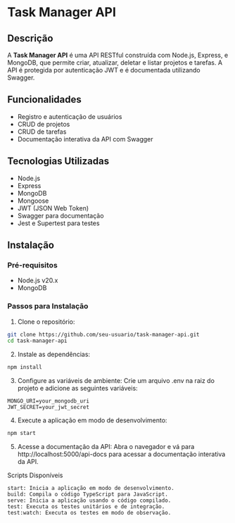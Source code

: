 # Task Manager API

## Descrição

A **Task Manager API** é uma API RESTful construída com Node.js, Express, e MongoDB, que permite criar, atualizar, deletar e listar projetos e tarefas. A API é protegida por autenticação JWT e é documentada utilizando Swagger.

## Funcionalidades

- Registro e autenticação de usuários
- CRUD de projetos
- CRUD de tarefas
- Documentação interativa da API com Swagger

## Tecnologias Utilizadas

- Node.js
- Express
- MongoDB
- Mongoose
- JWT (JSON Web Token)
- Swagger para documentação
- Jest e Supertest para testes

## Instalação

### Pré-requisitos

- Node.js v20.x
- MongoDB

### Passos para Instalação

1. Clone o repositório:

```bash
git clone https://github.com/seu-usuario/task-manager-api.git
cd task-manager-api
```

2. Instale as dependências:

```bash
npm install
```

3. Configure as variáveis de ambiente:
   Crie um arquivo .env na raiz do projeto e adicione as seguintes variáveis:

```env
MONGO_URI=your_mongodb_uri
JWT_SECRET=your_jwt_secret
```

4. Execute a aplicação em modo de desenvolvimento:

```bash
npm start
```

5. Acesse a documentação da API:
   Abra o navegador e vá para http://localhost:5000/api-docs para acessar a documentação interativa da API.

Scripts Disponíveis

    start: Inicia a aplicação em modo de desenvolvimento.
    build: Compila o código TypeScript para JavaScript.
    serve: Inicia a aplicação usando o código compilado.
    test: Executa os testes unitários e de integração.
    test:watch: Executa os testes em modo de observação.
